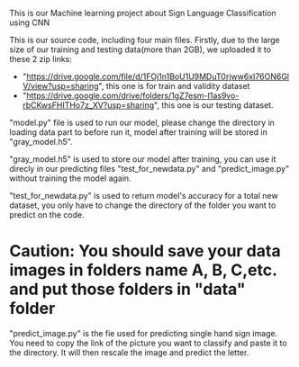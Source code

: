 This is our Machine learning project about Sign Language Classification using CNN 

This is our source code, including four main files. 
Firstly, due to the large size of our training and testing data(more than 2GB), we uploaded it to these 2 zip links:
- "https://drive.google.com/file/d/1FOj1n1BoU1U9MDuT0rjww6xI76ON6GlV/view?usp=sharing", this one is for train and validity dataset
- "https://drive.google.com/drive/folders/1gZ7esm-I1as9vo-rbCKwsFHITHo7z_XV?usp=sharing", this one is our testing dataset.

"model.py" file is used to run our model, please change the directory in loading data part to before run it, model after training will be stored in "gray_model.h5".

"gray_model.h5" is used to store our model after training, you can use it direcly in our predicting files "test_for_newdata.py" and "predict_image.py" without training the model again.

"test_for_newdata.py" is used to return model's accuracy for a total new dataset, you only have to change the directory of the folder you want to predict on the code.
# Caution: You should save your data images in folders name A, B, C,etc. and put those folders in "data" folder

"predict_image.py" is the fie used for predicting single hand sign image. You need to copy the link of the picture you want to classify and paste it to the directory. It will then rescale the image and predict the letter.

